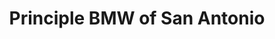 ---
title: "Principle BMW of San Antonio"
url: /san-antonio/principle-bmw-of-san-antonio/
shop: Autohaus
---